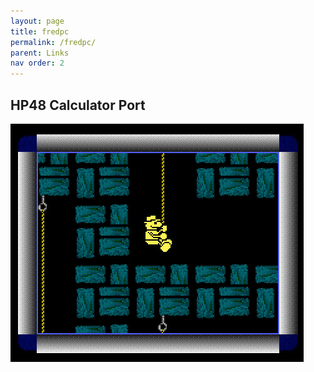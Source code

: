 ```yaml
---
layout: page
title: fredpc
permalink: /fredpc/
parent: Links
nav order: 2
---
```



HP48 Calculator Port
--------------------

![Screenshot](/assets/images/FredPC/Captura_01.jpg)